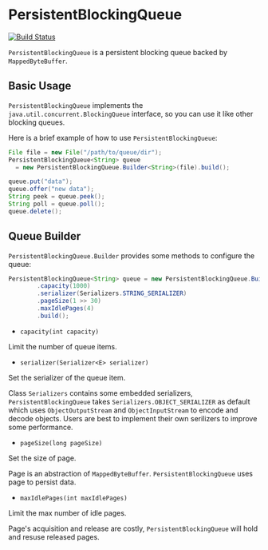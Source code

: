 # PersistentBlockingQueue

[![Build Status](https://travis-ci.org/huiyu/persistent-blocking-queue.svg?branch=master)](https://travis-ci.org/huiyu/persistent-blocking-queue)

`PersistentBlockingQueue` is a persistent blocking queue backed by `MappedByteBuffer`.

## Basic Usage

`PersistentBlockingQueue` implements the `java.util.concurrent.BlockingQueue` interface, so you can use it like other blocking queues. 

Here is a brief example of how to use `PersistentBlockingQueue`:

```java
File file = new File("/path/to/queue/dir");
PersistentBlockingQueue<String> queue 
  = new PersistentBlockingQueue.Builder<String>(file).build();

queue.put("data");
queue.offer("new data");
String peek = queue.peek();
String poll = queue.poll();
queue.delete();
```

## Queue Builder

`PersistentBlockingQueue.Builder` provides some methods to configure the queue:

```java
PersistentBlockingQueue<String> queue = new PersistentBlockingQueue.Builder<String>(file)
        .capacity(1000)
        .serializer(Serializers.STRING_SERIALIZER)
        .pageSize(1 >> 30)
        .maxIdlePages(4)
        .build();
```

* `capacity(int capacity)`

Limit the number of queue items.

* `serializer(Serializer<E> serializer)`

Set the serializer of the queue item. 

Class `Serializers` contains some embedded serializers, `PersistentBlockingQueue` takes `Serializers.OBJECT_SERIALIZER` as default which uses `ObjectOutputStream` and `ObjectInputStream` to encode and decode objects. Users are best to implement their own serilizers to improve some performance.

* `pageSize(long pageSize)` 

Set the size of page.

Page is an abstraction of  `MappedByteBuffer`. `PersistentBlockingQueue` uses page to persist data.

* `maxIdlePages(int maxIdlePages)`

Limit the max number of idle pages.

Page's acquisition and release are costly, `PersistentBlockingQueue` will hold and resuse released pages.



